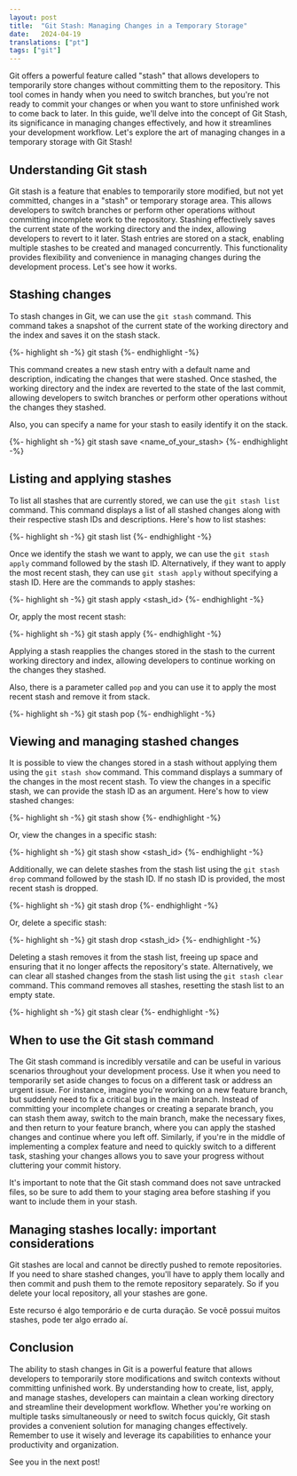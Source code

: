 ```yaml
---
layout: post
title:  "Git Stash: Managing Changes in a Temporary Storage"
date:   2024-04-19
translations: ["pt"]
tags: ["git"]
---
```


<p class="intro"><span class="dropcap">G</span>it offers a powerful feature called "stash" that allows developers to temporarily store changes without committing them to the repository. This tool comes in handy when you need to switch branches, but you're not ready to commit your changes or when you want to store unfinished work to come back to later. In this guide, we'll delve into the concept of Git Stash, its significance in managing changes effectively, and how it streamlines your development workflow. Let's explore the art of managing changes in a temporary storage with Git Stash!</p>

## Understanding Git stash
Git stash is a feature that enables to temporarily store modified, but not yet committed, changes in a "stash" or temporary storage area. This allows developers to switch branches or perform other operations without committing incomplete work to the repository. Stashing effectively saves the current state of the working directory and the index, allowing developers to revert to it later. Stash entries are stored on a stack, enabling multiple stashes to be created and managed concurrently. This functionality provides flexibility and convenience in managing changes during the development process. Let's see how it works.

## Stashing changes
To stash changes in Git, we can use the `git stash` command. This command takes a snapshot of the current state of the working directory and the index and saves it on the stash stack.

{%- highlight sh -%}
git stash
{%- endhighlight -%}

This command creates a new stash entry with a default name and description, indicating the changes that were stashed. Once stashed, the working directory and the index are reverted to the state of the last commit, allowing developers to switch branches or perform other operations without the changes they stashed.

Also, you can specify a name for your stash to easily identify it on the stack. 

{%- highlight sh -%}
git stash save <name_of_your_stash>
{%- endhighlight -%}

## Listing and applying stashes
To list all stashes that are currently stored, we can use the `git stash list` command. This command displays a list of all stashed changes along with their respective stash IDs and descriptions. Here's how to list stashes:

{%- highlight sh -%}
git stash list
{%- endhighlight -%}

Once we identify the stash we want to apply, we can use the `git stash apply` command followed by the stash ID. Alternatively, if they want to apply the most recent stash, they can use `git stash apply` without specifying a stash ID. Here are the commands to apply stashes:

{%- highlight sh -%}
git stash apply <stash_id>
{%- endhighlight -%}

Or, apply the most recent stash:

{%- highlight sh -%}
git stash apply
{%- endhighlight -%}

Applying a stash reapplies the changes stored in the stash to the current working directory and index, allowing developers to continue working on the changes they stashed.

Also, there is a parameter called `pop` and you can use it to apply the most recent stash and remove it from stack.

{%- highlight sh -%}
git stash pop
{%- endhighlight -%}

## Viewing and managing stashed changes
It is possible to view the changes stored in a stash without applying them using the `git stash show` command. This command displays a summary of the changes in the most recent stash. To view the changes in a specific stash, we can provide the stash ID as an argument. Here's how to view stashed changes:

{%- highlight sh -%}
git stash show
{%- endhighlight -%}

Or, view the changes in a specific stash:

{%- highlight sh -%}
git stash show <stash_id>
{%- endhighlight -%}

Additionally, we can delete stashes from the stash list using the `git stash drop` command followed by the stash ID. If no stash ID is provided, the most recent stash is dropped.

{%- highlight sh -%}
git stash drop
{%- endhighlight -%}

Or, delete a specific stash:

{%- highlight sh -%}
git stash drop <stash_id>
{%- endhighlight -%}

Deleting a stash removes it from the stash list, freeing up space and ensuring that it no longer affects the repository's state. Alternatively, we can clear all stashed changes from the stash list using the `git stash clear` command. This command removes all stashes, resetting the stash list to an empty state.

{%- highlight sh -%}
git stash clear
{%- endhighlight -%}

## When to use the Git stash command
The Git stash command is incredibly versatile and can be useful in various scenarios throughout your development process. Use it when you need to temporarily set aside changes to focus on a different task or address an urgent issue. For instance, imagine you're working on a new feature branch, but suddenly need to fix a critical bug in the main branch. Instead of committing your incomplete changes or creating a separate branch, you can stash them away, switch to the main branch, make the necessary fixes, and then return to your feature branch, where you can apply the stashed changes and continue where you left off. Similarly, if you're in the middle of implementing a complex feature and need to quickly switch to a different task, stashing your changes allows you to save your progress without cluttering your commit history. 

It's important to note that the Git stash command does not save untracked files, so be sure to add them to your staging area before stashing if you want to include them in your stash.

## Managing stashes locally: important considerations
Git stashes are local and cannot be directly pushed to remote repositories. If you need to share stashed changes, you'll have to apply them locally and then commit and push them to the remote repository separately. So if you delete your local repository, all your stashes are gone.

Este recurso é algo temporário e de curta duração. Se você possui muitos stashes, pode ter algo errado aí.

## Conclusion
The ability to stash changes in Git is a powerful feature that allows developers to temporarily store modifications and switch contexts without committing unfinished work. By understanding how to create, list, apply, and manage stashes, developers can maintain a clean working directory and streamline their development workflow. Whether you're working on multiple tasks simultaneously or need to switch focus quickly, Git stash provides a convenient solution for managing changes effectively. Remember to use it wisely and leverage its capabilities to enhance your productivity and organization.

See you in the next post!